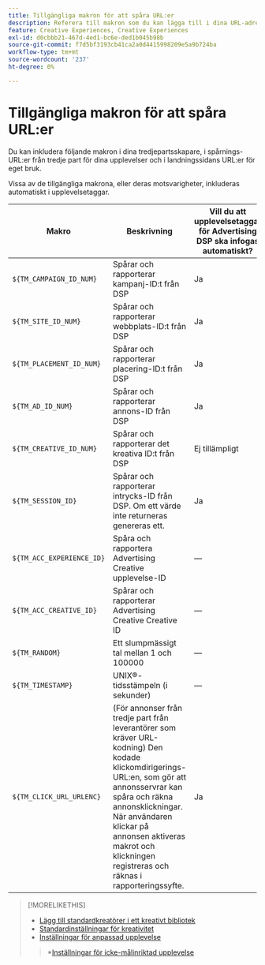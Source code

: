 ```yaml
---
title: Tillgängliga makron för att spåra URL:er
description: Referera till makron som du kan lägga till i dina URL-adresser för landningssidor, spårnings-URL:er och tredjepartsskapare.
feature: Creative Experiences, Creative Experiences
exl-id: d0cbbb21-467d-4ed1-bc6e-ded1b045b98b
source-git-commit: f7d5bf3193cb41ca2a0d4415998209e5a9b724ba
workflow-type: tm+mt
source-wordcount: '237'
ht-degree: 0%

---
```


# Tillgängliga makron för att spåra URL:er

<!-- More feature metadata???  -->

Du kan inkludera följande makron i dina tredjepartsskapare, i spårnings-URL:er från tredje part för dina upplevelser och i landningssidans URL:er för eget bruk.

Vissa av de tillgängliga makrona, eller deras motsvarigheter, inkluderas automatiskt i upplevelsetaggar.

<!-- Later: 

| Macro | Description | Automatically in experience tags for Advertising DSP? | Automatically in experience tags for [!DNL Google Campaign Manager 360]? |
| --- | --- | --- | --- |
| `${TM_CAMPAIGN_ID_NUM}` | Tracks and reports the campaign ID from the DSP | Yes | No, but tags include the equivalent [!DNL Google Campaign Manager 360] macro `%ebuy!` |
| `${TM_SITE_ID_NUM}` | Tracks and reports the site ID from the DSP | Yes | No, but tags include the equivalent [!DNL Google Campaign Manager 360] macro `%esid!` |
| `${TM_PLACEMENT_ID_NUM}` | Tracks and reports the placement ID from the DSP | Yes | No, but tags include the equivalent [!DNL Google Campaign Manager 360] macro `%epid!` |
| `${TM_AD_ID_NUM}` | Tracks and reports the ad ID from the DSP | Yes | No, but tags include the equivalent [!DNL Google Campaign Manager 360] macro `%eaid!` |
| `${TM_CREATIVE_ID_NUM}` | Tracks and reports the creative ID from the DSP | N/A | No, but tags include the equivalent [!DNL Google Campaign Manager 360] macro `%ecid!` |
| `${TM_SESSION_ID}` | Tracks and reports the impression ID from the DSP. If a value isn't returned, Advertising Creative generates one. | Yes | &mdash; |
| `${TM_ACC_EXPERIENCE_ID}` | Tracks and reports the Advertising Creative experience ID | &mdash; | &mdash; |
| `${TM_ACC_CREATIVE_ID}` | Tracks and reports the Advertising Creative creative ID | &mdash; | &mdash; |
| `${TM_RANDOM}` | A random number between 1 and 1000000 | &mdash; | &mdash; |
| `${TM_TIMESTAMP}` | The Unix Timestamp (in seconds) | &mdash; | &mdash; |
| `${TM_CLICK_URL_URLENC}` | (For third-party ads from vendors who require URL encoding) The encoded click redirect URL, which enables ad servers to track and count ad clicks. When the ad is served and the user clicks on it, the macro is activated, and the click is recorded and counted for reporting purposes. | Yes | &mdash; |

-->

| Makro | Beskrivning | Vill du att upplevelsetaggar för Advertising DSP ska infogas automatiskt? |
| --- | --- | --- |
| `${TM_CAMPAIGN_ID_NUM}` | Spårar och rapporterar kampanj-ID:t från DSP | Ja |
| `${TM_SITE_ID_NUM}` | Spårar och rapporterar webbplats-ID:t från DSP | Ja |
| `${TM_PLACEMENT_ID_NUM}` | Spårar och rapporterar placering-ID:t från DSP | Ja |
| `${TM_AD_ID_NUM}` | Spårar och rapporterar annons-ID från DSP | Ja |
| `${TM_CREATIVE_ID_NUM}` | Spårar och rapporterar det kreativa ID:t från DSP | Ej tillämpligt |
| `${TM_SESSION_ID}` | Spårar och rapporterar intrycks-ID från DSP. Om ett värde inte returneras genereras ett. | Ja |
| `${TM_ACC_EXPERIENCE_ID}` | Spåra och rapportera Advertising Creative upplevelse-ID | — |
| `${TM_ACC_CREATIVE_ID}` | Spårar och rapporterar Advertising Creative Creative ID | — |
| `${TM_RANDOM}` | Ett slumpmässigt tal mellan 1 och 100000 | — |
| `${TM_TIMESTAMP}` | UNIX®-tidsstämpeln (i sekunder) | — |
| `${TM_CLICK_URL_URLENC}` | (För annonser från tredje part från leverantörer som kräver URL-kodning) Den kodade klickomdirigerings-URL:en, som gör att annonsservrar kan spåra och räkna annonsklickningar. När användaren klickar på annonsen aktiveras makrot och klickningen registreras och räknas i rapporteringssyfte. | Ja |

>[!MORELIKETHIS]
>
>* [Lägg till standardkreatörer i ett kreativt bibliotek](/help/creative/creative-libraries/creative-add-standard.md#creative-add-third-party)
>* [Standardinställningar för kreativitet](/help/creative/creative-libraries/creative-settings-standard.md#creative-settings-third-party)
>* [Inställningar för anpassad upplevelse](/help/creative/experiences/experience-settings-targeting.md)
>  >*[Inställningar för icke-målinriktad upplevelse](/help/creative/experiences/experience-settings-no-targeting.md)
